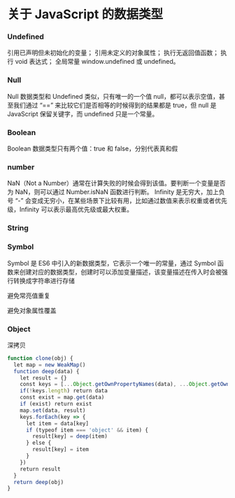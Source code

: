 # 关于 JavaScript 的数据类型


### Undefined

引用已声明但未初始化的变量；
引用未定义的对象属性；
执行无返回值函数；
执行 void 表达式；
全局常量 window.undefined 或 undefined。

### Null

Null 数据类型和 Undefined 类似，只有唯一的一个值 null，都可以表示空值，甚至我们通过 “==” 来比较它们是否相等的时候得到的结果都是 true，但 null 是 JavaScript 保留关键字，而 undefined 只是一个常量。


### Boolean

Boolean 数据类型只有两个值：true 和 false，分别代表真和假


### number

NaN（Not a Number）通常在计算失败的时候会得到该值。要判断一个变量是否为 NaN，则可以通过 Number.isNaN 函数进行判断。
Infinity 是无穷大，加上负号 “-” 会变成无穷小，在某些场景下比较有用，比如通过数值来表示权重或者优先级，Infinity 可以表示最高优先级或最大权重。


### String



###  Symbol

Symbol 是 ES6 中引入的新数据类型，它表示一个唯一的常量，通过 Symbol 函数来创建对应的数据类型，创建时可以添加变量描述，该变量描述在传入时会被强行转换成字符串进行存储

避免常亮值重复

避免对象属性覆盖

### Object

深拷贝

```js
function clone(obj) {
  let map = new WeakMap()
  function deep(data) {
    let result = {}
    const keys = [...Object.getOwnPropertyNames(data), ...Object.getOwnPropertySymbols(data)]
    if(!keys.length) return data
    const exist = map.get(data)
    if (exist) return exist
    map.set(data, result)
    keys.forEach(key => {
      let item = data[key]
      if (typeof item === 'object' && item) {
        result[key] = deep(item)
      } else {
        result[key] = item
      }
    })
    return result
  }
  return deep(obj)
}

```
